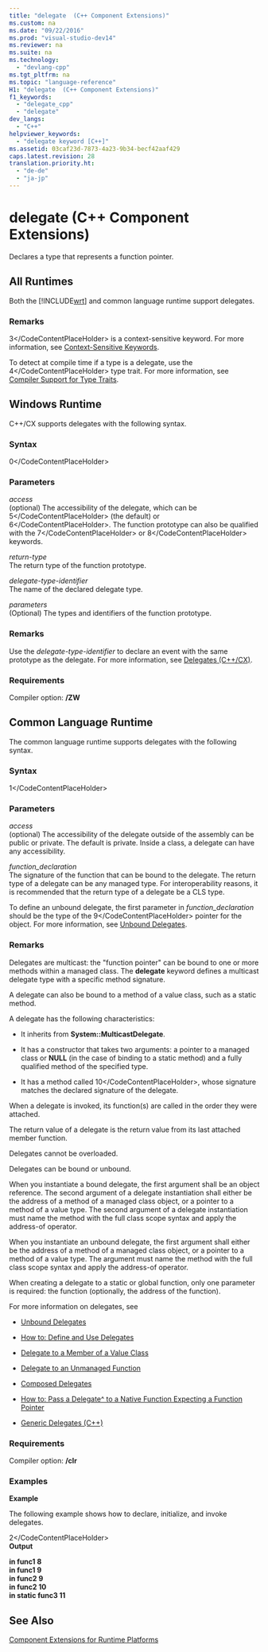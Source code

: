 ```yaml
---
title: "delegate  (C++ Component Extensions)"
ms.custom: na
ms.date: "09/22/2016"
ms.prod: "visual-studio-dev14"
ms.reviewer: na
ms.suite: na
ms.technology: 
  - "devlang-cpp"
ms.tgt_pltfrm: na
ms.topic: "language-reference"
H1: "delegate  (C++ Component Extensions)"
f1_keywords: 
  - "delegate_cpp"
  - "delegate"
dev_langs: 
  - "C++"
helpviewer_keywords: 
  - "delegate keyword [C++]"
ms.assetid: 03caf23d-7873-4a23-9b34-becf42aaf429
caps.latest.revision: 28
translation.priority.ht: 
  - "de-de"
  - "ja-jp"
---
```

# delegate  (C++ Component Extensions)
Declares a type that represents a function pointer.  
  
## All Runtimes  
 Both the [!INCLUDE[wrt](../vs140/includes/wrt_md.md)] and common language runtime support delegates.  
  
### Remarks  
 <CodeContentPlaceHolder>3\</CodeContentPlaceHolder> is a context-sensitive keyword. For more information, see [Context-Sensitive Keywords](../vs140/context-sensitive-keywords---c---component-extensions-.md).  
  
 To detect at compile time if a type is a delegate, use the <CodeContentPlaceHolder>4\</CodeContentPlaceHolder> type trait. For more information, see [Compiler Support for Type Traits](../vs140/compiler-support-for-type-traits--c---component-extensions-.md).  
  
## Windows Runtime  
 C++/CX supports delegates with the following syntax.  
  
### Syntax  
  
<CodeContentPlaceHolder>0\</CodeContentPlaceHolder>  
### Parameters  
 *access*  
 (optional) The accessibility of the delegate, which can be <CodeContentPlaceHolder>5\</CodeContentPlaceHolder> (the default) or <CodeContentPlaceHolder>6\</CodeContentPlaceHolder>. The function prototype can also be qualified with the <CodeContentPlaceHolder>7\</CodeContentPlaceHolder> or <CodeContentPlaceHolder>8\</CodeContentPlaceHolder> keywords.  
  
 *return-type*  
 The return type of the function prototype.  
  
 *delegate-type-identifier*  
 The name of the declared delegate type.  
  
 *parameters*  
 (Optional) The types and identifiers of the function prototype.  
  
### Remarks  
 Use the *delegate-type-identifier* to declare an event with the same prototype as the delegate. For more information, see [Delegates (C++/CX)](assetId:///3175bf1c-86d8-4eda-8d8f-c5b6753d8e38).  
  
### Requirements  
 Compiler option: **/ZW**  
  
## Common Language Runtime  
 The common language runtime supports delegates with the following syntax.  
  
### Syntax  
  
<CodeContentPlaceHolder>1\</CodeContentPlaceHolder>  
### Parameters  
 *access*  
 (optional) The accessibility of the delegate outside of the assembly can be public or private.  The default is private.  Inside a class, a delegate can have any accessibility.  
  
 *function_declaration*  
 The signature of the function that can be bound to the delegate. The return type of a delegate can be any managed type. For interoperability reasons, it is recommended that the return type of a delegate be a CLS type.  
  
 To define an unbound delegate, the first parameter in *function_declaration* should be the type of the <CodeContentPlaceHolder>9\</CodeContentPlaceHolder> pointer for the object. For more information, see [Unbound Delegates](../vs140/unbound-delegates.md).  
  
### Remarks  
 Delegates are multicast: the "function pointer" can be bound to one or more methods within a managed class. The **delegate** keyword defines a multicast delegate type with a specific method signature.  
  
 A delegate can also be bound to a method of a value class, such as a static method.  
  
 A delegate has the following characteristics:  
  
-   It inherits from **System::MulticastDelegate**.  
  
-   It has a constructor that takes two arguments: a pointer to a managed class or **NULL** (in the case of binding to a static method) and a fully qualified method of the specified type.  
  
-   It has a method called <CodeContentPlaceHolder>10\</CodeContentPlaceHolder>, whose signature matches the declared signature of the delegate.  
  
 When a delegate is invoked, its function(s) are called in the order they were attached.  
  
 The return value of a delegate is the return value from its last attached member function.  
  
 Delegates cannot be overloaded.  
  
 Delegates can be bound or unbound.  
  
 When you instantiate a bound delegate, the first argument shall be an object reference.  The second argument of a delegate instantiation shall either be the address of a method of a managed class object, or a pointer to a method of a value type.   The second argument of a delegate instantiation must name the method with the full class scope syntax and apply the address-of operator.  
  
 When you instantiate an unbound delegate, the first argument shall either be the address of a method of a managed class object, or a pointer to a method of a value type.   The argument must name the method with the full class scope syntax and apply the address-of operator.  
  
 When creating a delegate to a static or global function, only one parameter is required: the function (optionally, the address of the function).  
  
 For more information on delegates, see  
  
-   [Unbound Delegates](../vs140/unbound-delegates.md)  
  
-   [How to: Define and Use Delegates](../vs140/how-to--define-and-use-delegates--c---cli-.md)  
  
-   [Delegate to a Member of a Value Class](../vs140/how-to--associate-delegates-to-members-of-a-value-class.md)  
  
-   [Delegate to an Unmanaged Function](../vs140/how-to--associate-delegates-to-unmanaged-functions.md)  
  
-   [Composed Delegates](../vs140/how-to--compose-delegates.md)  
  
-   [How to: Pass a Delegate^ to a Native Function Expecting a Function Pointer](../vs140/how-to--pass-a-delegate^-to-a-native-function-expecting-a-function-pointer.md)  
  
-   [Generic Delegates (C++)](../vs140/generic-delegates--visual-c---.md)  
  
### Requirements  
 Compiler option: **/clr**  
  
### Examples  
 **Example**  
  
 The following example shows how to declare, initialize, and invoke delegates.  
  
<CodeContentPlaceHolder>2\</CodeContentPlaceHolder>  
 **Output**  
  
 **in func1 8**   
 **in func1 9**   
 **in func2 9**   
 **in func2 10**   
 **in static func3 11**   
## See Also  
 [Component Extensions for Runtime Platforms](../vs140/component-extensions-for-runtime-platforms.md)